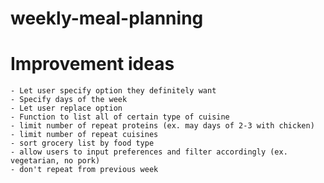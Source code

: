# weekly-meal-planning

# Improvement ideas 
    - Let user specify option they definitely want
    - Specify days of the week
    - Let user replace option
    - Function to list all of certain type of cuisine
    - limit number of repeat proteins (ex. may days of 2-3 with chicken)
    - limit number of repeat cuisines
    - sort grocery list by food type
    - allow users to input preferences and filter accordingly (ex. vegetarian, no pork)
    - don't repeat from previous week
